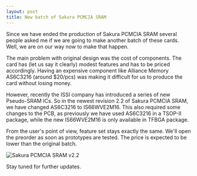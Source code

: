 ```yaml
---
layout: post
title: New batch of Sakura PCMCIA SRAM
---
```


Since we have ended the production of Sakura PCMCIA SRAM several people asked me if we are going to make another batch of these cards. Well, we are on our way now to make that happen. 

The main problem with original design was the cost of components. The card has (let us say it clearly) modest features and has to be priced accordingly. Having an expensive component like Alliance Memory AS6C3216 (around $20/pcs) was making it difficult for us to produce the card without losing money.

However, recently the ISSI company has introduced a series of new Pseudo-SRAM ICs. So in the newest revision 2.2 of Sakura PCMCIA SRAM, we have changed AS6C3216 to IS66WVE2M16. This also required some changes to the PCB, as previously we have used AS6C3216 in a TSOP-II package, while the new IS66WVE2M16 is only available in TFBGA package. 

From the user's point of view, feature set stays exactly the same. We'll open the preorder as soon as prototypes are tested. The price is expected to be lower than the original batch.

![Sakura PCMCIA SRAM v2.2](http://c0ff33.net/drop/pcmcia-sram-v2.2.png "Sakura PCMCIA SRAM v2.2")

Stay tuned for further updates.

